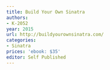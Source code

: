 ```yaml
---
title: Build Your Own Sinatra
authors:
- K-2052
year: 2015
url: http://buildyourownsinatra.com/
categories:
- Sinatra
prices: 'ebook: $35'
editor: Self Published
---
```

